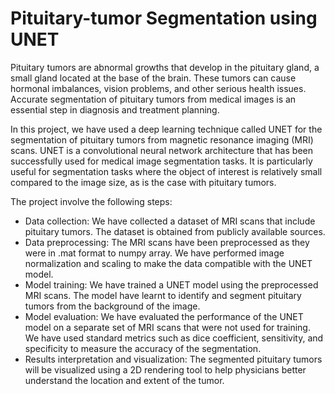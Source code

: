 # Pituitary-tumor Segmentation using UNET

Pituitary tumors are abnormal growths that develop in the pituitary gland, a small gland located at the base of the brain. These tumors can cause hormonal imbalances, vision problems, and other serious health issues. Accurate segmentation of pituitary tumors from medical images is an essential step in diagnosis and treatment planning.

In this project, we have used a deep learning technique called UNET for the segmentation of pituitary tumors from magnetic resonance imaging (MRI) scans. UNET is a convolutional neural network architecture that has been successfully used for medical image segmentation tasks. It is particularly useful for segmentation tasks where the object of interest is relatively small compared to the image size, as is the case with pituitary tumors.

The project involve the following steps:

<ul>
        <li>Data collection: We have collected a dataset of MRI scans that include pituitary tumors. The dataset is obtained from publicly available sources.</li>
        <li>Data preprocessing: The MRI scans have been preprocessed as they were in .mat format to numpy array. We have performed image normalization and scaling to make the data compatible with the UNET model.</li>
        <li>Model training: We have trained a UNET model using the preprocessed MRI scans. The model have learnt to identify and segment pituitary tumors from the background of the image.</li>
        <li>Model evaluation: We have evaluated the performance of the UNET model on a separate set of MRI scans that were not used for training. We have used standard metrics such as dice coefficient, sensitivity, and specificity to measure the accuracy of the segmentation.</li>
        <li>Results interpretation and visualization: The segmented pituitary tumors will be visualized using a 2D rendering tool to help physicians better understand the location and extent of the tumor.</li>
</ul>
